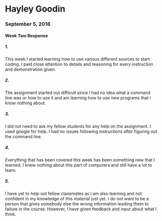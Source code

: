 # Hayley Goodin
### September 5, 2018
#### Week Two Response

##### 1.
This week I started learning how to use various different sources to start coding. I paid close attention to details and reasoning for every instruction and demonstration given.
##### 2.
The assignment started out difficult since I had no idea what a command line was or how to use it and am learning how to use new programs that I know nothing about.

##### 3.
I did not need to ask my fellow students for any help on the assignment. I used google for help. I had no issues following instructions after figuring out the command line.

##### 4.
Everything that has been covered this week has been something new that I learned, I knew nothing about this part of computers and still have a lot to learn.

##### 5.
I have yet to help out fellow classmates as I am also learning and not confident in my knowledge of this material just yet. I do not want to be a person that gives somebody else the wrong information leading them to failure in the course. However, I have given feedback and input about what I think.
